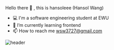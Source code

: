 Hello there 👋 , this is hansoleee (Hansol Wang)
- 💻 I'm a software engineering student at EWU
- 🌱 I’m currently learning frontend
- 📫 How to reach me wsw3727@gmail.com


![header](https://capsule-render.vercel.app/api?type=waving&color=auto&height=300&section=header&text=%20hansol&fontSize=70)
